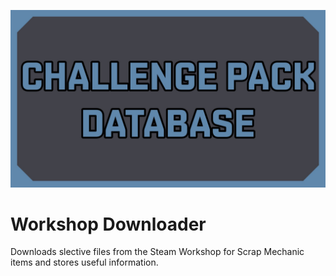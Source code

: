 ![WorkshopScraper](/ChallengeModeDatabase/Mod/preview.jpg)

# Workshop Downloader
Downloads slective files from the Steam Workshop for Scrap Mechanic items and stores useful information.
